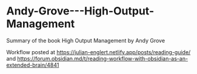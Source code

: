# Andy-Grove---High-Output-Management
Summary of the book High Output Management by Andy Grove

Workflow posted at https://julian-englert.netlify.app/posts/reading-guide/ and https://forum.obsidian.md/t/reading-workflow-with-obsidian-as-an-extended-brain/4841
